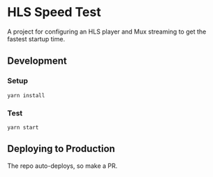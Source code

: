 # HLS Speed Test

A project for configuring an HLS player and Mux streaming to get the fastest startup time.

## Development

### Setup

```
yarn install
```

### Test

```
yarn start
```

## Deploying to Production

The repo auto-deploys, so make a PR.
